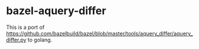 # bazel-aquery-differ

This is a port of
<https://github.com/bazelbuild/bazel/blob/master/tools/aquery_differ/aquery_differ.py>
to golang.